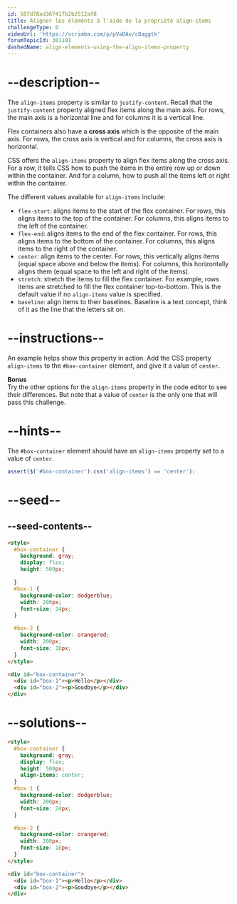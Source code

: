 ```yaml
---
id: 587d78ad367417b2b2512af8
title: Aligner les éléments à l'aide de la propriété align-items
challengeType: 0
videoUrl: 'https://scrimba.com/p/pVaDAv/c8aggtk'
forumTopicId: 301101
dashedName: align-elements-using-the-align-items-property
---
```


# --description--

The `align-items` property is similar to `justify-content`. Recall that the `justify-content` property aligned flex items along the main axis. For rows, the main axis is a horizontal line and for columns it is a vertical line.

Flex containers also have a **cross axis** which is the opposite of the main axis. For rows, the cross axis is vertical and for columns, the cross axis is horizontal.

CSS offers the `align-items` property to align flex items along the cross axis. For a row, it tells CSS how to push the items in the entire row up or down within the container. And for a column, how to push all the items left or right within the container.

The different values available for `align-items` include:

<ul><li><code>flex-start</code>: aligns items to the start of the flex container. For rows, this aligns items to the top of the container. For columns, this aligns items to the left of the container.</li><li><code>flex-end</code>: aligns items to the end of the flex container. For rows, this aligns items to the bottom of the container. For columns, this aligns items to the right of the container.</li><li><code>center</code>: align items to the center. For rows, this vertically aligns items (equal space above and below the items). For columns, this horizontally aligns them (equal space to the left and right of the items).</li><li><code>stretch</code>: stretch the items to fill the flex container. For example, rows items are stretched to fill the flex container top-to-bottom. This is the default value if no <code>align-items</code> value is specified.</li><li><code>baseline</code>: align items to their baselines. Baseline is a text concept, think of it as the line that the letters sit on.</li></ul>

# --instructions--

An example helps show this property in action. Add the CSS property `align-items` to the `#box-container` element, and give it a value of `center`.

**Bonus**  
Try the other options for the `align-items` property in the code editor to see their differences. But note that a value of `center` is the only one that will pass this challenge.

# --hints--

The `#box-container` element should have an `align-items` property set to a value of `center`.

```js
assert($('#box-container').css('align-items') == 'center');
```

# --seed--

## --seed-contents--

```html
<style>
  #box-container {
    background: gray;
    display: flex;
    height: 500px;

  }
  #box-1 {
    background-color: dodgerblue;
    width: 200px;
    font-size: 24px;
  }

  #box-2 {
    background-color: orangered;
    width: 200px;
    font-size: 18px;
  }
</style>

<div id="box-container">
  <div id="box-1"><p>Hello</p></div>
  <div id="box-2"><p>Goodbye</p></div>
</div>
```

# --solutions--

```html
<style>
  #box-container {
    background: gray;
    display: flex;
    height: 500px;
    align-items: center;
  }
  #box-1 {
    background-color: dodgerblue;
    width: 200px;
    font-size: 24px;
  }

  #box-2 {
    background-color: orangered;
    width: 200px;
    font-size: 18px;
  }
</style>

<div id="box-container">
  <div id="box-1"><p>Hello</p></div>
  <div id="box-2"><p>Goodbye</p></div>
</div>
```
